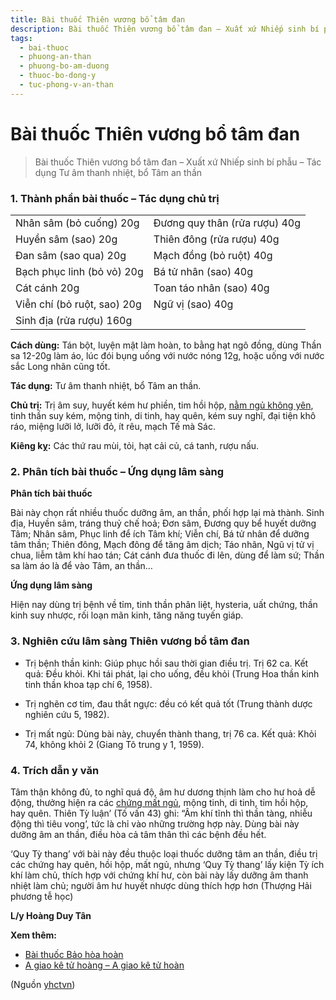 ```yaml
---
title: Bài thuốc Thiên vương bổ tâm đan
description: Bài thuốc Thiên vương bổ tâm đan – Xuất xứ Nhiếp sinh bí phẫu – Tác dụng Tư âm thanh nhiệt, bổ Tâm an thần
tags:
  - bai-thuoc
  - phuong-an-than
  - phuong-bo-am-duong
  - thuoc-bo-dong-y
  - tuc-phong-v-an-than
---
```


# Bài thuốc Thiên vương bổ tâm đan 

> Bài thuốc Thiên vương bổ tâm đan – Xuất xứ Nhiếp sinh bí phẫu – Tác dụng Tư âm thanh nhiệt, bổ Tâm an thần

### 1. Thành phần bài thuốc – Tác dụng chủ trị

|  |  |
| --- | --- |
| Nhân sâm (bỏ cuống) 20g | Đương quy thân (rửa rượu) 40g |
| Huyền sâm (sao) 20g | Thiên đông (rửa rượu) 40g |
| Đan sâm (sao qua) 20g | Mạch đồng (bỏ ruột) 40g |
| Bạch phục linh (bỏ vỏ) 20g | Bá tử nhân (sao) 40g |
| Cát cánh 20g | Toan táo nhân (sao) 40g |
| Viễn chí (bỏ ruột, sao) 20g | Ngữ vị (sao) 40g |
| Sinh địa (rửa rượu) 160g |  |

**Cách dùng:** Tán bột, luyện mật làm hoàn, to bằng hạt ngô đồng, dùng Thần sa 12-20g làm áo, lúc đói bụng uống với nước nóng 12g, hoặc uống với nước sắc Long nhãn cũng tốt.

**Tác dụng:** Tư âm thanh nhiệt, bổ Tâm an thần. 

**Chủ trị:** Trị âm suy, huyết kém hư phiền, tim hồi hộp, [nằm ngủ không yên](/yhctvn/chung-mat-ngu-theo-dong-y/), tinh thần suy kém, mộng tinh, di tinh, hay quên, kém suy nghĩ, đại tiện khô ráo, miệng lưỡi lở, lưỡi đỏ, ít rêu, mạch Tế mà Sác.

**Kiêng kỵ:** Các thứ rau mùi, tỏi, hạt cải củ, cá tanh, rượu nấu.

### 2. Phân tích bài thuốc – Ứng dụng lâm sàng

**Phân tích bài thuốc**

Bài này chọn rất nhiều thuốc dưỡng âm, an thần, phối hợp lại mà thành. Sinh địa, Huyền sâm, tráng thuỷ chế hoả; Đơn sâm, Đương quy bể huyết dưỡng Tâm; Nhân sâm, Phục linh để ích Tâm khí; Viễn chí, Bá tử nhân để dưỡng tâm thần; Thiên đông, Mạch đông để tăng âm dịch; Táo nhân, Ngũ vị tử vị chua, liễm tâm khí hao tán; Cát cánh đưa thuốc đi lên, dùng để làm sứ; Thần sa làm áo là để vào Tâm, an thần…

**Ứng dụng lâm sàng** 

Hiện nay dùng trị bệnh về tỉm, tinh thần phân liệt, hysteria, uất chứng, thần kinh suy nhược, rối loạn mãn kinh, tăng năng tuyến giáp.

### 3. Nghiên cứu lâm sàng Thiên vương bổ tâm đan

+ Trị bệnh thần kinh: Giúp phục hồi sau thời gian điều trị. Trị 62 ca. Kết quả: Đều khỏi. Khi tái phát, lại cho uống, đều khỏi (Trung Hoa thần kinh tinh thần khoa tạp chí 6, 1958).

+ Trị nghẽn cơ tim, đau thắt ngực: đều có kết quả tốt (Trung thành dược nghiên cứu 5, 1982).

+ Trị mất ngủ: Dùng bài này, chuyển thành thang, trị 76 ca. Kết quả: Khỏi 74, không khỏi 2 (Giang Tô trung y 1, 1959).

### 4. Trích dẫn y văn

Tâm thận không đủ, to nghĩ quá độ, âm hư dương thịnh làm cho hư hoả dễ động, thưởng hiện ra các [chứng mất ngủ](/yhctvn/chung-mat-ngu-theo-dong-y/), mộng tinh, di tinh, tim hồi hộp, hay quên. Thiên Tỳ luận’ (Tố vấn 43) ghi: “Âm khí tĩnh thì thần tàng, nhiễu động thì tiêu vong’, tức là chỉ vào những trường hợp này. Dùng bài này dưỡng âm an thần, điều hòa cả tâm thân thì các bệnh đều hết.

‘Quy Tỳ thang’ với bài này đều thuộc loại thuốc dưỡng tâm an thần, điều trị các chứng hay quên, hồi hộp, mất ngủ, nhưng ‘Quy Tỳ thang’ lấy kiện Tỳ ích khí làm chủ, thích hợp với chứng khí hư, còn bài này lấy dưỡng âm thanh nhiệt làm chủ; người âm hư huyết nhược dùng thích hợp hơn (Thượng Hải phương tễ học)

**L/y Hoàng Duy Tân**

**Xem thêm:**

* [Bài thuốc Bảo hòa hoàn](/yhctvn/bai-thuoc-bao-hoa-hoan/)
* [A giao kê tử hoàng – A giao kê tử hoàn](/yhctvn/a-giao-ke-tu-hoang-a-giao-ke-tu-hoan/)

(Nguồn <a href="https://yhctvn.com/bai-thuoc-thien-vuong-bo-tam-dan/" target="_blank">yhctvn</a>)

